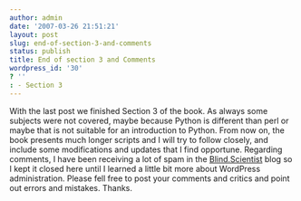 ```yaml
---
author: admin
date: '2007-03-26 21:51:21'
layout: post
slug: end-of-section-3-and-comments
status: publish
title: End of section 3 and Comments
wordpress_id: '30'
? ''
: - Section 3
---
```


With the last post we finished Section 3 of the book. As always some
subjects were not covered, maybe because Python is different than perl
or maybe that is not suitable for an introduction to Python. From now
on, the book presents much longer scripts and I will try to follow
closely, and include some modifications and updates that I find
opportune. Regarding comments, I have been receiving a lot of spam in
the [Blind.Scientist](http://blindscientist.genedrift.org) blog so I
kept it closed here until I learned a little bit more about WordPress
administration. Please fell free to post your comments and critics and
point out errors and mistakes. Thanks.
